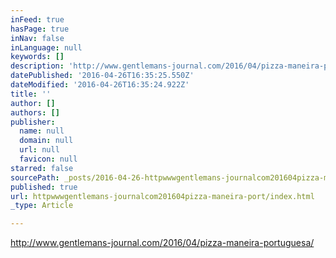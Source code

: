 ```yaml
---
inFeed: true
hasPage: true
inNav: false
inLanguage: null
keywords: []
description: 'http://www.gentlemans-journal.com/2016/04/pizza-maneira-portuguesa/'
datePublished: '2016-04-26T16:35:25.550Z'
dateModified: '2016-04-26T16:35:24.922Z'
title: ''
author: []
authors: []
publisher:
  name: null
  domain: null
  url: null
  favicon: null
starred: false
sourcePath: _posts/2016-04-26-httpwwwgentlemans-journalcom201604pizza-maneira-port.md
published: true
url: httpwwwgentlemans-journalcom201604pizza-maneira-port/index.html
_type: Article

---
```

http://www.gentlemans-journal.com/2016/04/pizza-maneira-portuguesa/
